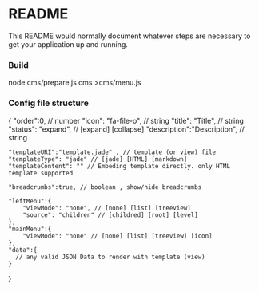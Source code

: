 # README #

This README would normally document whatever steps are necessary to get your application up and running.

### Build ###

  node cms/prepare.js cms >cms/menu.js


### Config file structure ###

{
    "order":0,  // number
    "icon": "fa-file-o", // string
    "title": "Title", // string
    "status": "expand", // [expand] [collapse]
    "description":"Description", // string

    "templateURI":"template.jade" , // template (or view) file
    "templateType": "jade" // [jade] [HTML] [markdown]
    "templateContent": "" // Embeding template directly. only HTML template supported

    "breadcrumbs":true, // boolean , show/hide breadcrumbs

    "leftMenu":{
        "viewMode": "none", // [none] [list] [treeview]
        "source": "children" // [childred] [root] [level]
    },
    "mainMenu":{
        "viewMode": "none" // [none] [list] [treeview] [icon]
    },
    "data":{
      // any valid JSON Data to render with template (view)
    }
}
